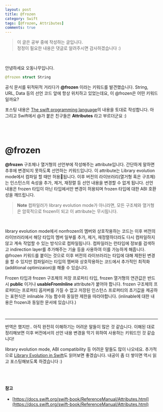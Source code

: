 ```yaml
---
layout: post
title: @frozen
category: Swift
tags: [@frozen, Attributes]
comments: true
---
```

>이 글은 공부 중에 작성하는 글입니다.       
>정정이 필요한 내용은 댓글로 알려주시면 감사하겠습니다 :)

<br>

안녕하세요 오동나무입니다.  <br>

```swift
@frozen struct String
```

공식 문서를 뒤적뒤적 거리다가 **@frozen** 이라는  키워드를 발견했습니다. String, URL, Data 등의 선언 코드 앞에 항상 위치하고 있었는데요, 이 @frozen은 어떤  키워드일까요? <br>

포스팅 내용은 [The swift programming language](https://docs.swift.org/swift-book/ReferenceManual/Attributes.html)의 내용을 토대로 작성합니다. 아 그리고 Swift에서 @가 붙은 친구들은 **Attributes** 라고 부르더군요 :)

<br>
<br>

# @frozen

**@frozen** 구조체나 열거형의 선언부에 작성해주는 attribute입니다. 간단하게 말하면 추후에 변경되지 못하도록 선언하는 키워드입니다. 이 attribute는 Library evolution mode에서 컴파일 할 때만 허용됩니다. 이후 버전의 라이브러리(열거형 혹은 구조체)는 인스턴스의  속성을 추가, 제거,  재정렬 등 선언 내용을 변경할 수 없게 됩니다. 선언 내용은  frozen 타입이 아닌 타입에서만 변경이 허용되며 frozen 타입에 대한 ABI 호환성을 깨뜨립니다.

> **Note**
컴파일러가 library evolution mode가 아니라면, 모든  구조체와  열거형은 암묵적으로 frozen이 되고 이 attribute는 무시됩니다.

<br>

library evolution mode에서 nonfrozen의 멤버와 상호작용하는 코드는 이후 버전의  라이브러리에서 해당 타입의 멤버 일부를 추가, 제거, 재정렬하더라도  다시  컴파일하지 않고 계속 작업할 수 있는 방식으로 컴파일됩니다. 컴파일러는 런타임에 정보를 검색하고 indirection layer를  추가해주는 기술 등을 사용하여 이를 가능하게 해줍니다. @frozen 키워드를 붙이는 것으로 이후 버전의 라이브러리는 타입에 대해 제한된 변경을 할 수 있지만 컴파일러는  타입의 멤버와 상호작용하는 코드에서 추가적인 최적화 (additional optimizaion)을 해줄 수 있습니다. <br>

 Frozen 타입과 frozen 구조체의 저장 프로퍼티 타입, frozen 열거형의 연관값은 반드시 **public** 이거나 **usableFromInline** attribute가 붙어야 합니다. frozen 구조체의 프로퍼티는 프로퍼티  옵저버를 가질 수 없고 저장된 인스턴스 프로퍼티의 초기값을 제공하는 표현식은 inlinable 가능 함수와 동일한 제한을 따라야합니다. (inlinable에 대한 내용은 frozen과 동일한 문서에 있습니다.)

 <br>

------------------

번역은 했지만.. 아직 완전히 이해하기는 어려운 말들이 많은 것 같습니다. 이해된 대로 정리해보면 이후 버전에서의 선언 내용 변경을 막기 위하여 사용하는 키워드인 것 같습니다! <br>

library evolution mode, ABI compatibility 등 어려운 말들도 많이 나오네요. 추가적으로 [Library Evolution in Swift](https://swift.org/blog/library-evolution/)도 읽어보면 좋겠습니다. 내공이 좀 더 쌓이면 역시 읽고 포스팅해보도록 하겠습니다 :)


<br>
<br>

#### 참고
- [https://docs.swift.org/swift-book/ReferenceManual/Attributes.html](https://docs.swift.org/swift-book/ReferenceManual/Attributes.html)

<br>
<br>
